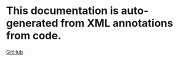 # This documentation is auto-generated from XML annotations from code.
[GitHub](https://github.com/UdpToolkit/UdpToolkit/tree/develop).
